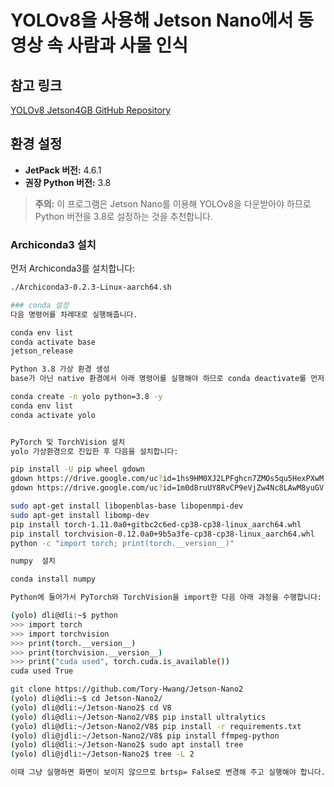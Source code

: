# YOLOv8을 사용해 Jetson Nano에서 동영상 속 사람과 사물 인식

## 참고 링크
[YOLOv8 Jetson4GB GitHub Repository](https://github.com/jetsonmom/yolov8_jetson4GB)

## 환경 설정
- **JetPack 버전:** 4.6.1
- **권장 Python 버전:** 3.8

> **주의:** 이 프로그램은 Jetson Nano를 이용해 YOLOv8을 다운받아야 하므로 Python 버전을 3.8로 설정하는 것을 추천합니다.

### Archiconda3 설치
먼저 Archiconda3를 설치합니다:
```bash
./Archiconda3-0.2.3-Linux-aarch64.sh

### conda 설정
다음 명령어를 차례대로 실행해줍니다.

conda env list
conda activate base
jetson_release

Python 3.8 가상 환경 생성
base가 아닌 native 환경에서 아래 명령어를 실행해야 하므로 conda deactivate를 먼저 실행한 후, 다음 명령어를 실행합니다:

conda create -n yolo python=3.8 -y
conda env list
conda activate yolo


PyTorch 및 TorchVision 설치
yolo 가상환경으로 진입한 후 다음을 설치합니다:

pip install -U pip wheel gdown
gdown https://drive.google.com/uc?id=1hs9HM0XJ2LPFghcn7ZMOs5qu5HexPXwM
gdown https://drive.google.com/uc?id=1m0d8ruUY8RvCP9eVjZw4Nc8LAwM8yuGV

sudo apt-get install libopenblas-base libopenmpi-dev
sudo apt-get install libomp-dev
pip install torch-1.11.0a0+gitbc2c6ed-cp38-cp38-linux_aarch64.whl
pip install torchvision-0.12.0a0+9b5a3fe-cp38-cp38-linux_aarch64.whl
python -c "import torch; print(torch.__version__)"

numpy  설치

conda install numpy

Python에 들어가서 PyTorch와 TorchVision을 import한 다음 아래 과정을 수행합니다:

(yolo) dli@dli:~$ python
>>> import torch
>>> import torchvision
>>> print(torch.__version__)
>>> print(torchvision.__version__)
>>> print("cuda used", torch.cuda.is_available())
cuda used True

git clone https://github.com/Tory-Hwang/Jetson-Nano2
(yolo) dli@dli:~$ cd Jetson-Nano2/
(yolo) dli@dli:~/Jetson-Nano2$ cd V8
(yolo) dli@dli:~/Jetson-Nano2/V8$ pip install ultralytics
(yolo) dli@dli:~/Jetson-Nano2/V8$ pip install -r requirements.txt
(yolo) dli@jdli:~/Jetson-Nano2/V8$ pip install ffmpeg-python
(yolo) dli@dli:~/Jetson-Nano2$ sudo apt install tree
(yolo) dli@jdli:~/Jetson-Nano2$ tree -L 2

이때 그냥 실행하면 화면이 보이지 않으므로 brtsp= False로 변경해 주고 실행해야 합니다.

